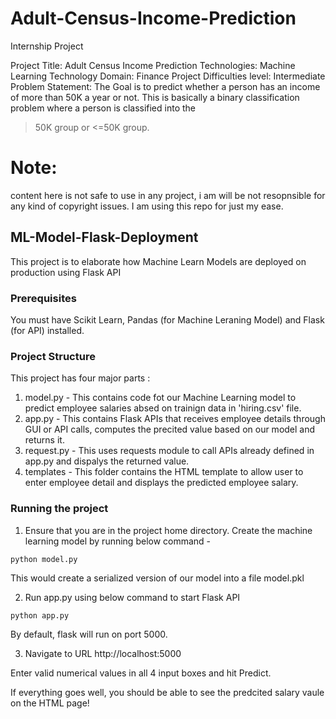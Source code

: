 # Adult-Census-Income-Prediction
Internship Project

Project Title: Adult Census Income Prediction
Technologies:  Machine Learning Technology
Domain:  Finance
Project Difficulties level:  Intermediate
Problem Statement:
The Goal is to predict whether a person has an income of more than 50K a year or not.
This is basically a binary classification problem where a person is classified into the 
>50K group or <=50K group.

# Note:
content here is not safe to use in any project, i am will be not resopnsible for any kind of copyright issues. I am using this repo for just my ease.


## ML-Model-Flask-Deployment
This project is to elaborate how Machine Learn Models are deployed on production using Flask API

### Prerequisites
You must have Scikit Learn, Pandas (for Machine Leraning Model) and Flask (for API) installed.

### Project Structure
This project has four major parts :
1. model.py - This contains code fot our Machine Learning model to predict employee salaries absed on trainign data in 'hiring.csv' file.
2. app.py - This contains Flask APIs that receives employee details through GUI or API calls, computes the precited value based on our model and returns it.
3. request.py - This uses requests module to call APIs already defined in app.py and dispalys the returned value.
4. templates - This folder contains the HTML template to allow user to enter employee detail and displays the predicted employee salary.

### Running the project
1. Ensure that you are in the project home directory. Create the machine learning model by running below command -
```
python model.py
```
This would create a serialized version of our model into a file model.pkl

2. Run app.py using below command to start Flask API
```
python app.py
```
By default, flask will run on port 5000.

3. Navigate to URL http://localhost:5000

Enter valid numerical values in all 4 input boxes and hit Predict.

If everything goes well, you should  be able to see the predcited salary vaule on the HTML page!

